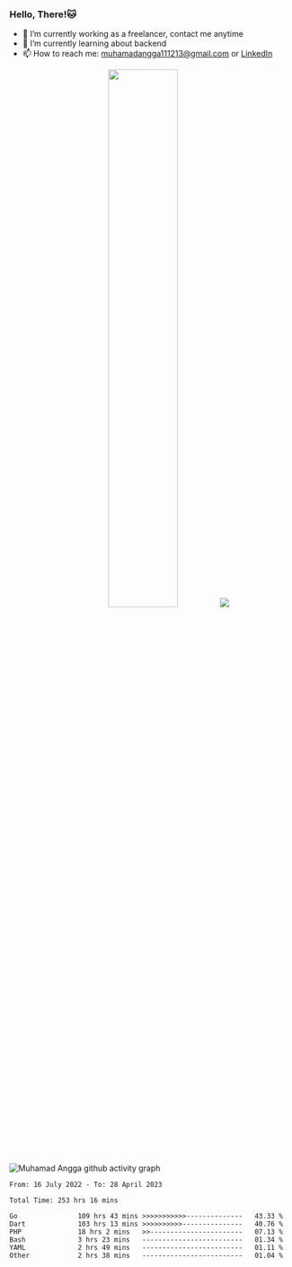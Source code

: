 
### Hello, There!🐱

- 🔭 I’m currently working as a freelancer, contact me anytime
- 🌱 I’m currently learning about backend
- 📫 How to reach me: [muhamadangga111213@gmail.com](mailto:muhamadangga111213@gmail.com) or [LinkedIn](https://www.linkedin.com/in/muhamad-angga)

<p align="center">
    <img width="49.5%" src="https://github-readme-stats.vercel.app/api?username=muhangga&count_private=true&theme=ocean_dark&show_icons=true" />
    &nbsp;
    <img src="https://github-readme-stats.vercel.app/api/top-langs/?username=muhangga&langs_count=8&layout=compact&theme=ocean_dark&show_icons=true" />
</p>

![Muhamad Angga github activity graph](https://github-readme-activity-graph.cyclic.app/graph?username=muhangga&custom_title=Angga&color=708090&theme=github-dark)


<!--START_SECTION:waka-->

```text
From: 16 July 2022 - To: 28 April 2023

Total Time: 253 hrs 16 mins

Go               109 hrs 43 mins >>>>>>>>>>>--------------   43.33 %
Dart             103 hrs 13 mins >>>>>>>>>>---------------   40.76 %
PHP              18 hrs 2 mins   >>-----------------------   07.13 %
Bash             3 hrs 23 mins   -------------------------   01.34 %
YAML             2 hrs 49 mins   -------------------------   01.11 %
Other            2 hrs 38 mins   -------------------------   01.04 %
```

<!--END_SECTION:waka-->
